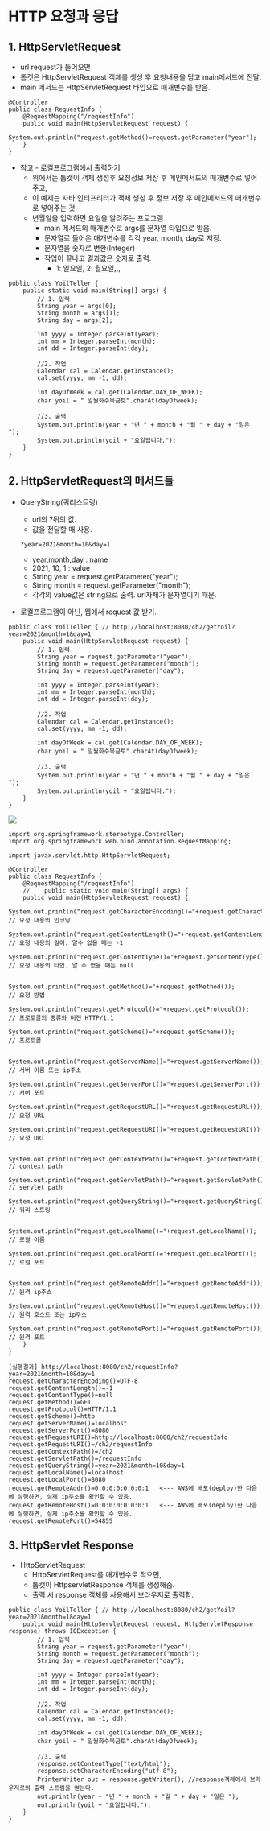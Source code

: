 # HTTP 요청과 응답

## 1. HttpServletRequest
* url request가 들어오면 
* 톰캣은 HttpServletRequest 객체를 생성 후 요청내용을 담고 main메서드에 전달. 
* main 메서드는 HttpServletRequest 타입으로 매개변수를 받음.

```
@Controller
public class RequestInfo {
    @RequestMapping("/requestInfo")
    public void main(HttpServletRequest request) {
        System.out.println("request.getMethod()=request.getParameter("year");
    }
}
```
* 참고 - 로컬프로그램에서 출력하기
    * 위에서는 톰캣이 객체 생성후 요청정보 저장 후 메인메서드의 매개변수로 넣어주고,
    * 이 예제는 자바 인터프리터가 객체 생성 후 정보 저장 후 메인메서드의 매개변수로 넣어주는 것. 
    * 년월일을 입력하면 요일을 알려주는 프로그램
        * main 메서드의 매개변수로 args를 문자열 타입으로 받음. 
        * 문자열로 들어온 매개변수를 각각 year, month, day로 저장.
        * 문자열을 숫자로 변환(Integer)
        * 작업이 끝나고 결과값은 숫자로 출력.
            * 1: 일요일, 2: 월요일,,,
```
public class YoilTeller {
    public static void main(String[] args) {
        // 1. 입력
        String year = args[0];
        String month = args[1];
        String day = args[2];

        int yyyy = Integer.parseInt(year);
        int mm = Integer.parseInt(month);
        int dd = Integer.parseInt(day);

        //2. 작업
        Calendar cal = Calendar.getInstance();
        cal.set(yyyy, mm -1, dd);

        int dayOfWeek = cal.get(Calendar.DAY_OF_WEEK);
        char yoil = " 일월화수목금토".charAt(dayOfweek);

        //3. 출력
        System.out.println(year + "년 " + month + "월 " + day + "일은 ");
        System.out.println(yoil + "요일입니다.");
    }
}
```

## 2. HttpServletRequest의 메서드들
* QueryString(쿼리스트링)
    * url의 ?뒤의 값.
    * 값을 전달할 때 사용.
    ```
    ?year=2021&month=10&day=1
    ```
    * year,month,day : name
    * 2021, 10, 1 : value
    * String year = request.getParameter("year");
    * String month = request.getParameter("month");
    *  각각의 value값은 string으로 출력. url자체가 문자열이기 때문.  

* 로컬프로그램이 아닌, 웹에서 request 값 받기. 
```
public class YoilTeller { // http://localhost:8080/ch2/getYoil?year=2021&month=1&day=1
    public void main(HttpServletRequest request) {
        // 1. 입력
        String year = request.getParameter("year");
        String month = request.getParameter("month");
        String day = request.getParameter("day");

        int yyyy = Integer.parseInt(year);
        int mm = Integer.parseInt(month);
        int dd = Integer.parseInt(day);

        //2. 작업
        Calendar cal = Calendar.getInstance();
        cal.set(yyyy, mm -1, dd);

        int dayOfWeek = cal.get(Calendar.DAY_OF_WEEK);
        char yoil = " 일월화수목금토".charAt(dayOfweek);

        //3. 출력
        System.out.println(year + "년 " + month + "월 " + day + "일은 ");
        System.out.println(yoil + "요일입니다.");
    }
}
```
<img src="img1">

```
import org.springframework.stereotype.Controller;
import org.springframework.web.bind.annotation.RequestMapping;

import javax.servlet.http.HttpServletRequest;

@Controller
public class RequestInfo {
    @RequestMapping("/requestInfo")
    //    public static void main(String[] args) {
    public void main(HttpServletRequest request) {
        System.out.println("request.getCharacterEncoding()="+request.getCharacterEncoding()); // 요청 내용의 인코딩
        System.out.println("request.getContentLength()="+request.getContentLength());  // 요청 내용의 길이. 알수 없을 때는 -1
        System.out.println("request.getContentType()="+request.getContentType()); // 요청 내용의 타입. 알 수 없을 때는 null

        System.out.println("request.getMethod()="+request.getMethod());      // 요청 방법
        System.out.println("request.getProtocol()="+request.getProtocol());  // 프로토콜의 종류와 버젼 HTTP/1.1
        System.out.println("request.getScheme()="+request.getScheme());      // 프로토콜

        System.out.println("request.getServerName()="+request.getServerName()); // 서버 이름 또는 ip주소
        System.out.println("request.getServerPort()="+request.getServerPort()); // 서버 포트
        System.out.println("request.getRequestURL()="+request.getRequestURL()); // 요청 URL
        System.out.println("request.getRequestURI()="+request.getRequestURI()); // 요청 URI

        System.out.println("request.getContextPath()="+request.getContextPath()); // context path
        System.out.println("request.getServletPath()="+request.getServletPath()); // servlet path
        System.out.println("request.getQueryString()="+request.getQueryString()); // 쿼리 스트링

        System.out.println("request.getLocalName()="+request.getLocalName()); // 로컬 이름
        System.out.println("request.getLocalPort()="+request.getLocalPort()); // 로컬 포트

        System.out.println("request.getRemoteAddr()="+request.getRemoteAddr()); // 원격 ip주소
        System.out.println("request.getRemoteHost()="+request.getRemoteHost()); // 원격 호스트 또는 ip주소
        System.out.println("request.getRemotePort()="+request.getRemotePort()); // 원격 포트
    }
}

[실행결과] http://localhost:8080/ch2/requestInfo?year=2021&month=10&day=1 
request.getCharacterEncoding()=UTF-8
request.getContentLength()=-1
request.getContentType()=null
request.getMethod()=GET
request.getProtocol()=HTTP/1.1
request.getScheme()=http
request.getServerName()=localhost
request.getServerPort()=8080
request.getRequestURI()=http://localhost:8080/ch2/requestInfo
request.getRequestURI()=/ch2/requestInfo
request.getContextPath()=/ch2
request.getServletPath()=/requestInfo
request.getQueryString()=year=2021&month=10&day=1
request.getLocalName()=localhost
request.getLocalPort()=8080
request.getRemoteAddr()=0:0:0:0:0:0:0:1   <--- AWS에 배포(deploy)한 다음에 실행하면, 실제 ip주소를 확인할 수 있음.
request.getRemoteHost()=0:0:0:0:0:0:0:1   <--- AWS에 배포(deploy)한 다음에 실행하면, 실제 ip주소를 확인할 수 있음.
request.getRemotePort()=54855
```
## 3. HttpServlet Response
* HttpServletRequest 
    * HttpServletRequest를 매개변수로 적으면,
    * 톰캣이 HttpservletResponse 객체를 생성해줌.
    * 출력 시 response 객체를 사용해서 브라우저로 출력함. 

```
public class YoilTeller { // http://localhost:8080/ch2/getYoil?year=2021&month=1&day=1
    public void main(HttpServletRequest request, HttpServletResponse response) throws IOException {
        // 1. 입력
        String year = request.getParameter("year");
        String month = request.getParameter("month");
        String day = request.getParameter("day");

        int yyyy = Integer.parseInt(year);
        int mm = Integer.parseInt(month);
        int dd = Integer.parseInt(day);

        //2. 작업
        Calendar cal = Calendar.getInstance();
        cal.set(yyyy, mm -1, dd);

        int dayOfWeek = cal.get(Calendar.DAY_OF_WEEK);
        char yoil = " 일월화수목금토".charAt(dayOfweek);

        //3. 출력
        response.setContentType("text/html");
        response.setCharacterEncoding("utf-8");
        PrinterWriter out = response.getWriter(); //response객체에서 브라우저로의 출력 스트림을 얻는다. 
        out.println(year + "년 " + month + "월 " + day + "일은 ");
        out.println(yoil + "요일입니다.");
    }
}
```